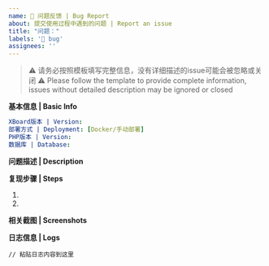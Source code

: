 ```yaml
---
name: 🐛 问题反馈 | Bug Report
about: 提交使用过程中遇到的问题 | Report an issue
title: "问题："
labels: '🐛 bug'
assignees: ''
---
```


<!-- 🔴 请注意：XrayR等非XBoard问题请前往相应项目提问 -->
<!-- 🔴 Note: For XrayR and other non-XBoard issues, please report to their respective projects -->

> ⚠️ 请务必按照模板填写完整信息，没有详细描述的issue可能会被忽略或关闭
> ⚠️ Please follow the template to provide complete information, issues without detailed description may be ignored or closed

**基本信息 | Basic Info**
```yaml
XBoard版本 | Version:
部署方式 | Deployment: [Docker/手动部署]
PHP版本 | Version:
数据库 | Database:
```

**问题描述 | Description**
<!-- 简要描述你遇到的问题 -->


**复现步骤 | Steps**
<!-- 如何复现这个问题？ -->
1. 
2. 

**相关截图 | Screenshots**
<!-- 拖拽图片到这里（请注意隐藏敏感信息）-->

**日志信息 | Logs**
<!-- storage/logs 目录下的日志 -->
```log
// 粘贴日志内容到这里
```
